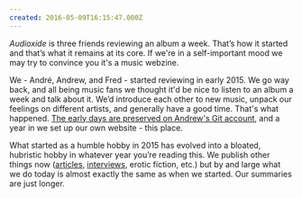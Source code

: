 ```yaml
---
created: 2016-05-09T16:15:47.000Z
---
```


*Audioxide* is three friends reviewing an album a week. That’s how it started and that’s what it remains at its core. If we're in a self-important mood we may try to convince you it's a music webzine.

We - André, Andrew, and Fred - started reviewing in early 2015. We go way back, and all being music fans we thought it'd be nice to listen to an album a week and talk about it. We’d introduce each other to new music, unpack our feelings on different artists, and generally have a good time. That's what happened. [The early days are preserved on Andrew's Git account](https://github.com/andrewbridge/Musical-Review), and a year in we set up our own website - this place.

What started as a humble hobby in 2015 has evolved into a bloated, hubristic hobby in whatever year you’re reading this. We publish other things now ([articles](/reviews/), [interviews](/interviews/), erotic fiction, etc.) but by and large what we do today is almost exactly the same as when we started. Our summaries are just longer.
